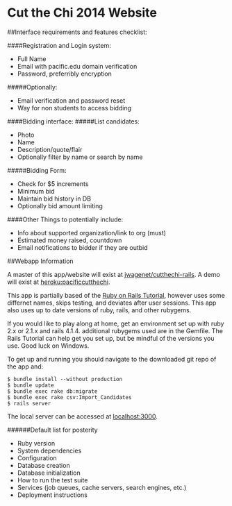 Cut the Chi 2014 Website
==========================

##Interface requirements and features checklist:

####Registration and Login system:
* Full Name
* Email with pacific.edu domain verification
* Password, preferribly encryption
		
#####Optionally:
* Email verification and password reset
* Way for non students to access bidding		

####Bidding interface:
#####List candidates:
* Photo
* Name
* Description/quote/flair			
* Optionally filter by name or search by name

#####Bidding Form:
* Check for $5 increments
* Minimum bid	
* Maintain bid history in DB
* Optionally bid amount limiting	
			
####Other Things to potentially include:
* Info about supported organization/link to org (must)
* Estimated money raised, countdown		
* Email notifications to bidder if they are outbid


##Webapp Information

A master of this app/website will exist at [jwagenet/cutthechi-rails](https://github.com/jwagenet/cutthechi-rails).
A demo will exist at [heroku:pacificcutthechi](http://pacificcutthechi.herokuapp.com/).

This app is partially based of the [Ruby on Rails Tutorial](http://www.railstutorial.org/book), however uses some differnet names, skips testing, and deviates after user sessions. This app also uses up to date versions of ruby, rails, and other rubygems.

If you would like to play along at home, get an environment set up with ruby 2.x or 2.1.x and rails 4.1.4. additional rubygems used are in the Gemfile. The Rails Tutorial can help get you set up, but be mindful of the versions you use. Good luck on Windows.

To get up and running you should navigate to the downloaded git repo of the app and:

```
$ bundle install --without production
$ bundle update
$ bundle exec rake db:migrate
$ bundle exec rake csv:Import_Candidates
$ rails server
```

The local server can be accessed at [localhost:3000](http://localhost:3000).




######Default list for posterity
* Ruby version
* System dependencies
* Configuration
* Database creation
* Database initialization
* How to run the test suite
* Services (job queues, cache servers, search engines, etc.)
* Deployment instructions
